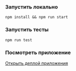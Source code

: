 ### Запустить локально
```
npm install && npm run start
```

### Запустить тесты
```
npm run test
```

### Посмотреть приложение
[Открыть деплой приложения](https://mbox-rynays-projects.vercel.app/)